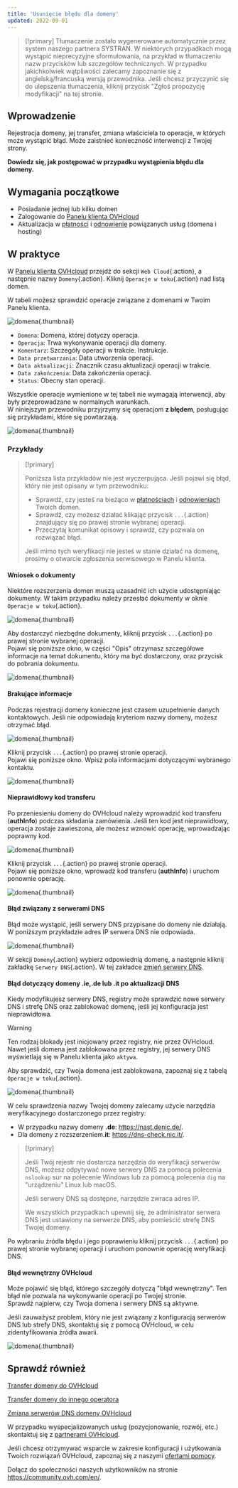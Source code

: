 ```yaml
---
title: 'Usunięcie błędu dla domeny'
updated: 2022-09-01
---
```


> [!primary]
> Tłumaczenie zostało wygenerowane automatycznie przez system naszego partnera SYSTRAN. W niektórych przypadkach mogą wystąpić nieprecyzyjne sformułowania, na przykład w tłumaczeniu nazw przycisków lub szczegółów technicznych. W przypadku jakichkolwiek wątpliwości zalecamy zapoznanie się z angielską/francuską wersją przewodnika. Jeśli chcesz przyczynić się do ulepszenia tłumaczenia, kliknij przycisk "Zgłoś propozycję modyfikacji" na tej stronie.
>

## Wprowadzenie

Rejestracja domeny, jej transfer, zmiana właściciela to operacje, w których może wystąpić błąd. Może zaistnieć konieczność interwencji z Twojej strony.

**Dowiedz się, jak postępować w przypadku wystąpienia błędu dla domeny.**

## Wymagania początkowe

- Posiadanie jednej lub kilku domen
- Zalogowanie do [Panelu klienta OVHcloud](/links/manager)
- Aktualizacja w [płatności](/pages/account_and_service_management/managing_billing_payments_and_services/invoice_management#pay-bills) i [odnowienie](/pages/account_and_service_management/managing_billing_payments_and_services/how_to_use_automatic_renewal#renewal-management) powiązanych usług (domena i hosting)
## W praktyce

W [Panelu klienta OVHcloud](/links/manager) przejdź do sekcji `Web Cloud`{.action}, a następnie nazwy `Domeny`{.action}. Kliknij `Operacje w toku`{.action} nad listą domen.

W tabeli możesz sprawdzić operacje związane z domenami w Twoim Panelu klienta.

![domena](images/domain-name-operations-header.png){.thumbnail}

- `Domena`: Domena, której dotyczy operacja.
- `Operacja`: Trwa wykonywanie operacji dla domeny.
- `Komentarz`: Szczegóły operacji w trakcie. Instrukcje.
- `Data przetwarzania`: Data utworzenia operacji.
- `Data aktualizacji`:  Znacznik czasu aktualizacji operacji w trakcie.
- `Data zakończenia`: Data zakończenia operacji.
- `Status`: Obecny stan operacji.

Wszystkie operacje wymienione w tej tabeli nie wymagają interwencji, aby były przeprowadzane w normalnych warunkach.<br>
W niniejszym przewodniku przyjrzymy się operacjom **z błędem**, posługując się przykładami, które się powtarzają.

![domena](images/domain-name-operations-error-creating-domain-name-with-registry.png){.thumbnail}

### Przykłady

> [!primary]
>
> Poniższa lista przykładów nie jest wyczerpująca. Jeśli pojawi się błąd, który nie jest opisany w tym przewodniku:
>
> - Sprawdź, czy jesteś na bieżąco w [płatnościach](/pages/account_and_service_management/managing_billing_payments_and_services/invoice_management#pay-bills) i [odnowieniach](/pages/account_and_service_management/managing_billing_payments_and_services/how_to_use_automatic_renewal#renewal-management) Twoich domen.
> - Sprawdź, czy możesz działać klikając przycisk `...`{.action} znajdujący się po prawej stronie wybranej operacji.
> - Przeczytaj komunikat opisowy i sprawdź, czy pozwala on rozwiązać błąd.
>
> Jeśli mimo tych weryfikacji nie jesteś w stanie działać na domenę, prosimy o otwarcie zgłoszenia serwisowego w Panelu klienta.
>

#### Wniosek o dokumenty

Niektóre rozszerzenia domen muszą uzasadnić ich użycie udostępniając dokumenty. W takim przypadku należy przesłać dokumenty w oknie `Operacje w toku`{.action}.

![domena](images/contacts-update-provide-us-with-the-documents-required.png){.thumbnail}

Aby dostarczyć niezbędne dokumenty, kliknij przycisk `...`{.action} po prawej stronie wybranej operacji.<br>
Pojawi się poniższe okno, w części "Opis" otrzymasz szczegółowe informacje na temat dokumentu, który ma być dostarczony, oraz przycisk do pobrania dokumentu.

![domena](images/operation-data-provide-us-with-the-documents-required.png){.thumbnail}

#### Brakujące informacje

Podczas rejestracji domeny konieczne jest czasem uzupełnienie danych kontaktowych. Jeśli nie odpowiadają kryteriom nazwy domeny, możesz otrzymać błąd.

![domena](images/domain-name-operations-complete-nic-admin-es-tld.png){.thumbnail}

Kliknij przycisk `...`{.action} po prawej stronie operacji.<br>
Pojawi się poniższe okno. Wpisz pola informacjami dotyczącymi wybranego kontaktu.

![domena](images/operation-data-complete-nic-admin-es-tld.png){.thumbnail}

#### Nieprawidłowy kod transferu 

Po przeniesieniu domeny do OVHcloud należy wprowadzić kod transferu (**authInfo**) podczas składania zamówienia. Jeśli ten kod jest nieprawidłowy, operacja zostaje zawieszona, ale możesz wznowić operację, wprowadzając poprawny kod.

![domena](images/domain-name-operations-auth-code-missing.png){.thumbnail}

Kliknij przycisk `...`{.action} po prawej stronie operacji.<br>
Pojawi się poniższe okno, wprowadź kod transferu (**authInfo**) i uruchom ponownie operację.

![domena](images/operation-data-auth-code-missing.png){.thumbnail}

#### Błąd związany z serwerami DNS

Błąd może wystąpić, jeśli serwery DNS przypisane do domeny nie działają.<br>
W poniższym przykładzie adres IP serwera DNS nie odpowiada.

![domena](images/domain-name-operations-dns-update-unable-to-retrieve-dns-ip.png){.thumbnail}

W sekcji `Domeny`{.action} wybierz odpowiednią domenę, a następnie kliknij zakładkę `Serwery DNS`{.action}. W tej zakładce [zmień serwery DNS](/pages/web_cloud/domains/dns_server_edit). 

#### Błąd dotyczący domeny **.ie**,.**de** lub **.it** po aktualizacji DNS

Kiedy modyfikujesz serwery DNS, registry może sprawdzić nowe serwery DNS i strefę DNS oraz zablokować domenę, jeśli jej konfiguracja jest nieprawidłowa.

> [!warning]
>
> Ten rodzaj blokady jest inicjowany przez registry, nie przez OVHcloud. Nawet jeśli domena jest zablokowana przez registry, jej serwery DNS wyświetlają się w Panelu klienta jako `aktywa`.

Aby sprawdzić, czy Twoja domena jest zablokowana, zapoznaj się z tabelą `Operacje w toku`{.action}.

![domena](images/domain-name-operations-dns-update-error-occured-updating-domain.png){.thumbnail}

W celu sprawdzenia nazwy Twojej domeny zalecamy użycie narzędzia weryfikacyjnego dostarczonego przez registry:

- W przypadku nazwy domeny **.de**: <https://nast.denic.de/>.
- Dla domeny z rozszerzeniem.**it**: <https://dns-check.nic.it/>.

> [!primary]
>
> Jeśli Twój rejestr nie dostarcza narzędzia do weryfikacji serwerów DNS, możesz odpytywać nowe serwery DNS za pomocą polecenia `nslookup` sur na polecenie Windows lub za pomocą polecenia `dig` na "urządzeniu" Linux lub macOS. 
>
> Jeśli serwery DNS są dostępne, narzędzie zwraca adres IP.
>
> We wszystkich przypadkach upewnij się, że administrator serwera DNS jest ustawiony na serwerze DNS, aby pomieścić strefę DNS Twojej domeny.

Po wybraniu źródła błędu i jego poprawieniu kliknij przycisk `...`{.action} po prawej stronie wybranej operacji i uruchom ponownie operację weryfikacji DNS.

#### Błąd wewnętrzny OVHcloud

Może pojawić się błąd, którego szczegóły dotyczą "błąd wewnętrzny". Ten błąd nie pozwala na wykonywanie operacji po Twojej stronie.<br>
Sprawdź najpierw, czy Twoja domena i serwery DNS są aktywne. 

Jeśli zauważysz problem, który nie jest związany z konfiguracją serwerów DNS lub strefy DNS, skontaktuj się z pomocą OVHcloud, w celu zidentyfikowania źródła awarii.

![domena](images/domain-name-operations-renewal-internal-error.png){.thumbnail}

## Sprawdź również

[Transfer domeny do OVHcloud](/pages/web_cloud/domains/transfer_incoming_generic_domain)

[Transfer domeny do innego operatora](/pages/web_cloud/domains/transfer_outgoing_domain)

[Zmiana serwerów DNS domeny OVHcloud](/pages/web_cloud/domains/dns_server_edit)
 
W przypadku wyspecjalizowanych usług (pozycjonowanie, rozwój, etc.) skontaktuj się z [partnerami OVHcloud](/links/partner).

Jeśli chcesz otrzymywać wsparcie w zakresie konfiguracji i użytkowania Twoich rozwiązań OVHcloud, zapoznaj się z naszymi [ofertami pomocy](/links/support).

Dołącz do społeczności naszych użytkowników na stronie <https://community.ovh.com/en/>. 
